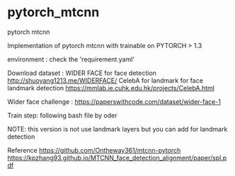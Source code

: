 # pytorch_mtcnn
pytorch mtcnn

Implementation of pytorch mtcnn with trainable on PYTORCH > 1.3

environment : check the 'requirement.yaml'

Download dataset :
 WIDER FACE for face detection
    http://shuoyang1213.me/WIDERFACE/
 CelebA for landmark for face landmark detection
   https://mmlab.ie.cuhk.edu.hk/projects/CelebA.html
 
Wider face challenge : 
  https://paperswithcode.com/dataset/wider-face-1

Train step:
 following bash file by oder
 
 

NOTE:
 this version is not use landmark layers but you can add for landmark detection
 

Reference 
https://github.com/Ontheway361/mtcnn-pytorch
https://kpzhang93.github.io/MTCNN_face_detection_alignment/paper/spl.pdf
